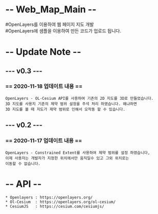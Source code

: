 # -- Web_Map_Main --

#OpenLayers를 이용하여 웹 페이지 지도 개발   
#OpenLayers에 샘플을 이용하여 만든 코드가 업로드 됩니다.

# -- Update Note --

## --- v0.3 ---

### == 2020-11-18 업데이트 내용 ==

    OpenLayers - OL-Cesium API를 사용하여 기존의 2D 지도를 3D로 만들었습니다.
    3D 지도를 사용지 기존의 제약 범위 설정을 주석 처리 하였습니다. 왜냐하면
    3D 지도를 볼 때 지도가 제약 범위로 인해서 오작동 할 수 있습니다.

## --- v0.2 ---

### == 2020-11-17 업데이트 내용 ==

    OpenLayers - Constrained Extent를 사용하여 제약 범위를 설정 하였습니다,
    이제 사용자는 개발자가 지정한 위치에서만 움직일수 있고 그외 위치로는 
    이동할 수 없습니다.


# -- API -- 
    * Openlayers : https://openlayers.org/
    * Ol-Cesium  : https://openlayers.org/ol-cesium/
    * CesiumJS   : https://cesium.com/cesiumjs/

